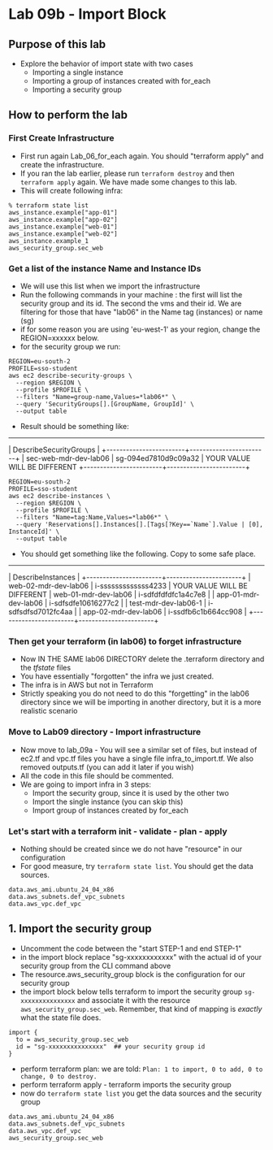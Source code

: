 # Lab 09b - Import Block


## Purpose of this lab
- Explore the behavior of import state with two cases
    - Importing a single instance
    - Importing a group of instances created with for_each
    - Importing a security group

## How to perform the lab
### First Create Infrastructure
- First run again Lab_06_for_each again.   You should "terraform apply" and create the infrastructure.
- If you ran the lab earlier, please run `terraform destroy` and then `terraform apply` again.  We have made some changes to this lab.
- This will create following infra:

```
% terraform state list
aws_instance.example["app-01"]
aws_instance.example["app-02"]
aws_instance.example["web-01"]
aws_instance.example["web-02"]
aws_instance.example_1
aws_security_group.sec_web
```
### Get a list of the instance Name and Instance IDs
- We will use this list when we import the infrastructure
- Run the following commands in your machine : the first will list the security group and its id.  The second the vms and their id.   We are filtering for those that have "lab06" in the Name tag (instances) or name (sg)
- if for some reason you are using 'eu-west-1' as your region, change the REGION=xxxxxx below.
- for the security group we run:
```
REGION=eu-south-2
PROFILE=sso-student
aws ec2 describe-security-groups \
  --region $REGION \
  --profile $PROFILE \
  --filters "Name=group-name,Values=*lab06*" \
  --query 'SecurityGroups[].[GroupName, GroupId]' \
  --output table
```
- Result should be something like:
---------------------------------------------------
|             DescribeSecurityGroups              |
+------------------------+------------------------+
|  sec-web-mdr-dev-lab06 |  sg-094ed7810d9c09a32  | YOUR VALUE WILL BE DIFFERENT
+------------------------+------------------------+
```
REGION=eu-south-2
PROFILE=sso-student
aws ec2 describe-instances \
  --region $REGION \
  --profile $PROFILE \
  --filters "Name=tag:Name,Values=*lab06*" \
  --query 'Reservations[].Instances[].[Tags[?Key==`Name`].Value | [0], InstanceId]' \
  --output table
```
- You should get something like the following.  Copy to some safe place.
-------------------------------------------------
|               DescribeInstances               |
+-----------------------+-----------------------+
|  web-02-mdr-dev-lab06 |  i-sssssssssssss4233  | YOUR VALUE WILL BE DIFFERENT
|  web-01-mdr-dev-lab06 |  i-sdfdfdfdfc1a4c7e8  |
|  app-01-mdr-dev-lab06 |  i-sdfsdfe10616277c2  |
|  test-mdr-dev-lab06-1 |  i-sdfsdfsd7012fc4aa  |
|  app-02-mdr-dev-lab06 |  i-ssdfb6c1b664cc908  |
+-----------------------+-----------------------+
### Then get your terraform (in lab06) to forget infrastructure
- Now IN THE SAME lab06 DIRECTORY delete the .terraform directory and the *tfstate* files
- You have essentially "forgotten" the infra we just created. 
- The infra is in AWS but not in Terraform
- Strictly speaking you do not need to do this "forgetting" in the lab06 directory since we will be importing in another directory,  but it is a more realistic scenario 

### Move to Lab09 directory - Import infrastructure
- Now move to lab_09a  - You will see a similar set of files, but instead of ec2.tf and vpc.tf files you have a single file infra_to_import.tf.  We also removed outputs.tf (you can add it later if you wish)
- All the code in this file should be commented. 
- We are going to import infra in 3 steps:
    - Import the security group, since it is used by the other two
    - Import the single instance (you can skip this)
    - Import group of instances created by for_each

### Let's start with a terraform init - validate - plan - apply
- Nothing should be created since we do not have "resource" in our configuration
- For good measure, try `terraform state list`. You should get the data sources.
```
data.aws_ami.ubuntu_24_04_x86
data.aws_subnets.def_vpc_subnets
data.aws_vpc.def_vpc
```
## 1. Import the security group
- Uncomment the code between the "start STEP-1 and end STEP-1"
- in the import block replace "sg-xxxxxxxxxxxx" with the actual id of your security group from the CLI command above
- The resource.aws_security_group  block is the configuration for our security group
- the import block below tells terraform to import the security group `sg-xxxxxxxxxxxxxxx` and associate it with the resource `aws_security_group.sec_web`.   Remember, that kind of mapping  is *exactly* what the state file does.
```
import {
  to = aws_security_group.sec_web
  id = "sg-xxxxxxxxxxxxxxx"  ## your security group id
}
```
- perform terraform plan: we are told: `Plan: 1 to import, 0 to add, 0 to change, 0 to destroy.`
- perform terraform apply - terraform imports the security group
- now do `terraform state list`  you get the data sources and the security group
```
data.aws_ami.ubuntu_24_04_x86
data.aws_subnets.def_vpc_subnets
data.aws_vpc.def_vpc
aws_security_group.sec_web
```



